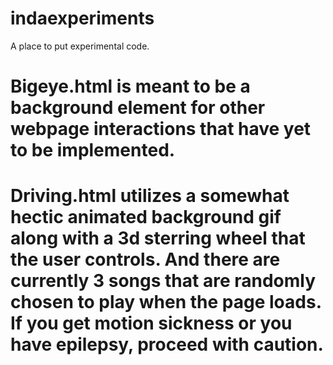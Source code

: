 # indaexperiments
A place to put experimental code.

# Bigeye.html is meant to be a background element for other webpage interactions that have yet to be implemented.

# Driving.html utilizes a somewhat hectic animated background gif along with a 3d sterring wheel that the user controls. And there are currently 3 songs that are randomly chosen to play when the page loads. If you get motion sickness or you have epilepsy, proceed with caution.
